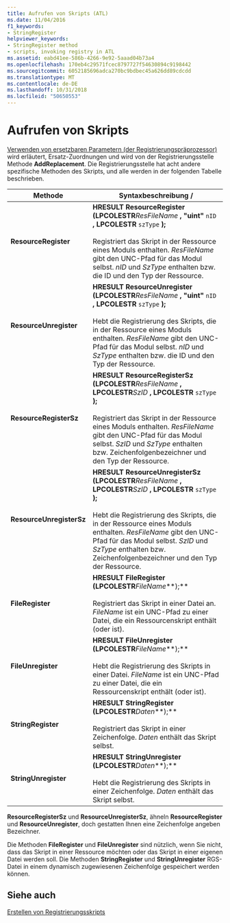 ```yaml
---
title: Aufrufen von Skripts (ATL)
ms.date: 11/04/2016
f1_keywords:
- StringRegister
helpviewer_keywords:
- StringRegister method
- scripts, invoking registry in ATL
ms.assetid: eabd41ee-586b-4266-9e92-5aaad04b73a4
ms.openlocfilehash: 170eb4c29571fcec8797727f54630894c9198442
ms.sourcegitcommit: 6052185696adca270bc9bdbec45a626dd89cdcdd
ms.translationtype: MT
ms.contentlocale: de-DE
ms.lasthandoff: 10/31/2018
ms.locfileid: "50650553"
---
```

# <a name="invoking-scripts"></a>Aufrufen von Skripts

[Verwenden von ersetzbaren Parametern (der Registrierungspräprozessor)](../atl/using-replaceable-parameters-the-registrar-s-preprocessor.md) wird erläutert, Ersatz-Zuordnungen und wird von der Registrierungsstelle Methode **AddReplacement**. Die Registrierungsstelle hat acht andere spezifische Methoden des Skripts, und alle werden in der folgenden Tabelle beschrieben.

|Methode|Syntaxbeschreibung /|
|------------|-------------------------|
|**ResourceRegister**|**HRESULT ResourceRegister (LPCOLESTR***ResFileName* **, "uint"** `nID` **, LPCOLESTR** `szType` **);**<br /><br /> Registriert das Skript in der Ressource eines Moduls enthalten. *ResFileName* gibt den UNC-Pfad für das Modul selbst. *nID* und *SzType* enthalten bzw. die ID und den Typ der Ressource.|
|**ResourceUnregister**|**HRESULT ResourceUnregister (LPCOLESTR***ResFileName* **, "uint"** `nID` **, LPCOLESTR** `szType` **);**<br /><br /> Hebt die Registrierung des Skripts, die in der Ressource eines Moduls enthalten. *ResFileName* gibt den UNC-Pfad für das Modul selbst. *nID* und *SzType* enthalten bzw. die ID und den Typ der Ressource.|
|**ResourceRegisterSz**|**HRESULT ResourceRegisterSz (LPCOLESTR***ResFileName* **, LPCOLESTR***SzID* **, LPCOLESTR** `szType` **);**<br /><br /> Registriert das Skript in der Ressource eines Moduls enthalten. *ResFileName* gibt den UNC-Pfad für das Modul selbst. *SzID* und *SzType* enthalten bzw. Zeichenfolgenbezeichner und den Typ der Ressource.|
|**ResourceUnregisterSz**|**HRESULT ResourceUnregisterSz (LPCOLESTR***ResFileName* **, LPCOLESTR***SzID* **, LPCOLESTR** `szType` **);**<br /><br /> Hebt die Registrierung des Skripts, die in der Ressource eines Moduls enthalten. *ResFileName* gibt den UNC-Pfad für das Modul selbst. *SzID* und *SzType* enthalten bzw. Zeichenfolgenbezeichner und den Typ der Ressource.|
|**FileRegister**|**HRESULT FileRegister (LPCOLESTR***FileName***);**<br /><br /> Registriert das Skript in einer Datei an. *FileName* ist ein UNC-Pfad zu einer Datei, die ein Ressourcenskript enthält (oder ist).|
|**FileUnregister**|**HRESULT FileUnregister (LPCOLESTR***FileName***);**<br /><br /> Hebt die Registrierung des Skripts in einer Datei. *FileName* ist ein UNC-Pfad zu einer Datei, die ein Ressourcenskript enthält (oder ist).|
|**StringRegister**|**HRESULT StringRegister (LPCOLESTR***Daten***);**<br /><br /> Registriert das Skript in einer Zeichenfolge. *Daten* enthält das Skript selbst.|
|**StringUnregister**|**HRESULT StringUnregister (LPCOLESTR***Daten***);**<br /><br /> Hebt die Registrierung des Skripts in einer Zeichenfolge. *Daten* enthält das Skript selbst.|

**ResourceRegisterSz** und **ResourceUnregisterSz**, ähneln **ResourceRegister** und **ResourceUnregister**, doch gestatten Ihnen eine Zeichenfolge angeben Bezeichner.

Die Methoden **FileRegister** und **FileUnregister** sind nützlich, wenn Sie nicht, dass das Skript in einer Ressource möchten oder das Skript in einer eigenen Datei werden soll. Die Methoden **StringRegister** und **StringUnregister** RGS-Datei in einem dynamisch zugewiesenen Zeichenfolge gespeichert werden können.

## <a name="see-also"></a>Siehe auch

[Erstellen von Registrierungsskripts](../atl/creating-registrar-scripts.md)

